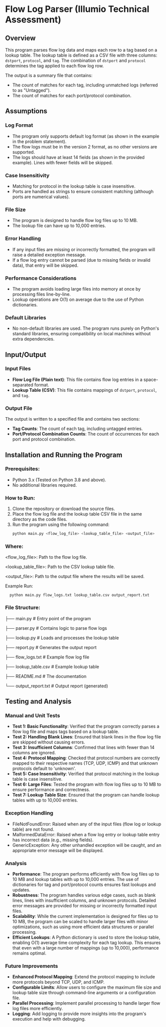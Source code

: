 # Flow Log Parser (Illumio Technical Assessment)

## Overview
This program parses flow log data and maps each row to a tag based on a lookup table. The lookup table is defined as a CSV file with three columns: `dstport`, `protocol`, and `tag`. The combination of `dstport` and `protocol` determines the tag applied to each flow log row.

The output is a summary file that contains:
- The count of matches for each tag, including unmatched logs (referred to as "Untagged").
- The count of matches for each port/protocol combination.

## Assumptions

### Log Format
- The program only supports default log format (as shown in the example in the problem statement).
- The flow logs must be in the version 2 format, as no other versions are supported.
- The logs should have at least 14 fields (as shown in the provided example). Lines with fewer fields will be skipped.

### Case Insensitivity
- Matching for protocol in the lookup table is case insensitive.
- Ports are handled as strings to ensure consistent matching (although ports are numerical values).

### File Size
- The program is designed to handle flow log files up to 10 MB.
- The lookup file can have up to 10,000 entries.

### Error Handling
- If any input files are missing or incorrectly formatted, the program will raise a detailed exception message.
- If a flow log entry cannot be parsed (due to missing fields or invalid data), that entry will be skipped.

### Performance Considerations
- The program avoids loading large files into memory at once by processing files line-by-line.
- Lookup operations are O(1) on average due to the use of Python dictionaries.

### Default Libraries
- No non-default libraries are used. The program runs purely on Python's standard libraries, ensuring compatibility on local machines without extra dependencies.

## Input/Output

### Input Files
- **Flow Log File (Plain text)**: This file contains flow log entries in a space-separated format.
- **Lookup Table (CSV)**: This file contains mappings of `dstport`, `protocol`, and `tag`.

### Output File
The output is written to a specified file and contains two sections:
- **Tag Counts**: The count of each tag, including untagged entries.
- **Port/Protocol Combination Counts**: The count of occurrences for each port and protocol combination.

## Installation and Running the Program

### Prerequisites:
- Python 3.x (Tested on Python 3.8 and above).
- No additional libraries required.

### How to Run:
1. Clone the repository or download the source files.
2. Place the flow log file and the lookup table CSV file in the same directory as the code files.
3. Run the program using the following command:
   ```bash
   python main.py <flow_log_file> <lookup_table_file> <output_file>

### Where:

<flow_log_file>: Path to the flow log file.

<lookup_table_file>: Path to the CSV lookup table file.

<output_file>: Path to the output file where the results will be saved.

Example Run:

      python main.py flow_logs.txt lookup_table.csv output_report.txt

### File Structure:

├── main.py                # Entry point of the program

├── parser.py              # Contains logic to parse flow logs

├── lookup.py              # Loads and processes the lookup table

├── report.py              # Generates the output report

├── flow_logs.txt          # Example flow log file

├── lookup_table.csv       # Example lookup table

├── README.md              # The documentation

└── output_report.txt      # Output report (generated)

## Testing and Analysis

### Manual and Unit Tests
- **Test 1: Basic Functionality**: Verified that the program correctly parses a flow log file and maps tags based on a lookup table.
- **Test 2: Handling Blank Lines**: Ensured that blank lines in the flow log file are skipped without causing errors.
- **Test 3: Insufficient Columns**: Confirmed that lines with fewer than 14 columns are ignored.
- **Test 4: Protocol Mapping**: Checked that protocol numbers are correctly mapped to their respective names (TCP, UDP, ICMP) and that unknown protocols default to 'unknown'.
- **Test 5: Case Insensitivity**: Verified that protocol matching in the lookup table is case insensitive.
- **Test 6: Large Files**: Tested the program with flow log files up to 10 MB to ensure performance and correctness.
- **Test 7: Lookup Table Size**: Ensured that the program can handle lookup tables with up to 10,000 entries.
  
### Exception Handling
- FileNotFoundError: Raised when any of the input files (flow log or lookup table) are not found.
- MalformedDataError: Raised when a flow log entry or lookup table entry has incorrect data (e.g., missing fields).
- GenericException: Any other unhandled exception will be caught, and an appropriate error message will be displayed.

### Analysis
- **Performance**: The program performs efficiently with flow log files up to 10 MB and lookup tables with up to 10,000 entries. The use of dictionaries for tag and port/protocol counts ensures fast lookups and updates.
- **Robustness**: The program handles various edge cases, such as blank lines, lines with insufficient columns, and unknown protocols. Detailed error messages are provided for missing or incorrectly formatted input files.
- **Scalability**: While the current implementation is designed for files up to 10 MB, the program can be scaled to handle larger files with minor optimizations, such as using more efficient data structures or parallel processing.
- **Efficient Lookups**: A Python dictionary is used to store the lookup table, enabling O(1) average time complexity for each tag lookup. This ensures that even with a large number of mappings (up to 10,000), performance remains optimal.

### Future Improvements
- **Enhanced Protocol Mapping**: Extend the protocol mapping to include more protocols beyond TCP, UDP, and ICMP.
- **Configurable Limits**: Allow users to configure the maximum file size and lookup table size through command-line arguments or a configuration file.
- **Parallel Processing**: Implement parallel processing to handle larger flow log files more efficiently.
- **Logging**: Add logging to provide more insights into the program's execution and help with debugging.
